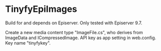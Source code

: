 # TinyfyEpiImages

Build for and depends on Episerver. Only tested with Episerver 9.7.

Create a new media content type "ImageFile.cs", who derives from ImageData and ICompressedImage. 
API key as app setting in web.config. Key name "tinyfykey".
